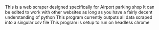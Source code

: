 This is a web scraper designed specifically for Airport parking shop
It can be edited to work with other websites as long as you have a fairly decent understanding of python
This program currently outputs all data scraped into a singular csv file
This program is setup to run on headless chrome
